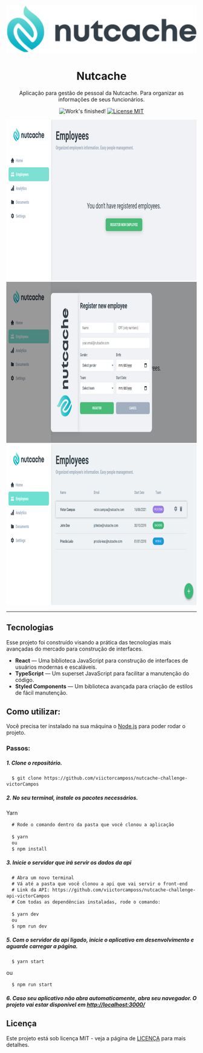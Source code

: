 
<p align="center">
  <img src="public/assets/logo.svg" alt="logo" />
</p>


<h1 align="center">
  Nutcache
</h1>

<p align="center">
  Aplicação para gestão de pessoal da Nutcache. Para organizar as informações de seus funcionários.
</p>

<p align="center">
  <img src="https://img.shields.io/badge/Status-Finalizado-brightgreen" alt="Work's finished!">
  <a href="https://opensource.org/licenses/MIT">
    <img src="https://img.shields.io/badge/Licença-MIT-blue.svg" alt="License MIT">
  </a>
</p>

<div>
  <img src="public/assets/initial-screen.png" alt="demo" height="425">
</div>
<div>
  <img src="public/assets/register.png" alt="demo" height="425">
</div>
<div>
  <img src="public/assets/table.png" alt="demo" height="425">
</div>

<hr />

## Tecnologias
Esse projeto foi construído visando a prática das tecnologias mais avançadas do mercado para construção de interfaces. 

- **React** — Uma biblioteca JavaScript para construção de interfaces de usuários modernas e escaláveis.
- **TypeScript** — Um superset JavaScript para facilitar a manutenção do código.
- **Styled Components** — Um biblioteca avançada para criação de estilos de fácil manutenção. 

## Como utilizar:
Você precisa ter instalado na sua máquina o [Node.js](https://nodejs.org/en/) para poder rodar o projeto.
   
### Passos:

##### 1. Clone o repositório.

```
  $ git clone https://github.com/viictorcamposs/nutcache-challenge-victorCampos
```

##### 2. No seu terminal, instale os pacotes necessários.

Yarn
```
  # Rode o comando dentro da pasta que você clonou a aplicação
  
  $ yarn
  ou
  $ npm install
```

##### 3. Inicie o servidor que irá servir os dados da api

```
  # Abra um novo terminal
  # Vá até a pasta que você clonou a api que vai servir o front-end
  # Link da API: https://github.com/viictorcamposs/nutcache-challenge-api-victorCampos
  # Com todas as dependências instaladas, rode o comando:

  $ yarn dev
  ou
  $ npm run dev
```

##### 5. Com o servidor da api ligado, inicie o aplicativo em desenvolvimento e aguarde carregar a página.

```
  $ yarn start
```
ou
```
  $ npm run start
```
##### 6. Caso seu aplicativo não abra automaticamente, abra seu navegador. O projeto vai estar disponível em <a href="http://localhost:3000">http://localhost:3000/</a>


## Licença

Este projeto está sob licença MIT - veja a página de [LICENÇA](https://opensource.org/licenses/MIT) para mais detalhes.
